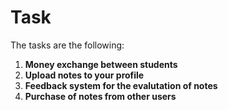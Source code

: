 # Task

The tasks are the following:

1. **Money exchange between students** 
2. **Upload notes to your profile**
3. **Feedback system for the evalutation of notes**
4. **Purchase of notes from other users**



